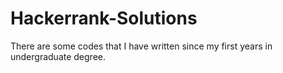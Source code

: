 # Hackerrank-Solutions
There are some codes that I have written since my first years in undergraduate degree.
